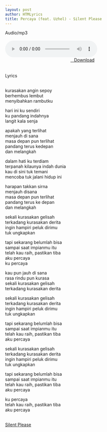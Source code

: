 ```yaml
---
layout: post
author: HTMLyrics
title: Percaya (feat. Uzhel) - Silent Please
---
```


<div class="htl">Audio/mp3</div><br />

<audio class='js-player' style="--plyr-color-main: #212121;" controls>
<source src="https://drive.google.com/uc?authuser=0&id=1tEYvtoGrCtFm9uSL3K5pW6eyyi-w8Jah&export=download" type="audio/mp3">
</audio><br />

<center>
<a href="https://drive.google.com/uc?authuser=0&id=1tEYvtoGrCtFm9uSL3K5pW6eyyi-w8Jah&export=download" class="hbt"><i class="fa fa-chevron-down" aria-hidden="true"></i>&nbsp; &nbsp;Download</a>
</center><br />
<br />

<div class="htl">Lyrics</div><br />

kurasakan angin sepoy<br />
berhembus lembut<br />
menyibahkan rambutku<br />

hari ini ku sendiri<br />
ku pandang indahnya<br />
langit kala senja<br />

apakah yang terlihat<br />
menjauh di sana<br />
masa depan pun terlihat<br />
pandang terus kedepan<br />
dan melangkah<br />

dalam hati ku terdiam<br />
terpanah kilaunya indah dunia<br />
kau di sini tuk temani<br />
mencoba tuk jalani hidup ini<br />

harapan takkan sirna<br />
menjauh disana<br />
masa depan pun terlihat<br />
pandang terus ke depan<br />
dan melangkah<br />

sekali kurasakan gelisah<br />
terkadang kurasakan derita<br />
ingin hampiri peluk dirimu<br />
tuk ungkapkan<br />

tapi sekarang belumlah bisa<br />
sampai saat impianmu itu<br />
telah kau raih, pastikan tiba<br />
aku percaya<br />
ku percaya<br />

kau pun jauh di sana<br />
rasa rindu pun kurasa<br />
sekali kurasakan gelisah<br />
terkadang kurasakan derita<br />

sekali kurasakan gelisah<br />
terkadang kurasakan derita<br />
ingin hampiri peluk dirimu<br />
tuk ungkapkan<br />

tapi sekarang belumlah bisa<br />
sampai saat impianmu itu<br />
telah kau raih, pastikan tiba<br />
aku percaya<br />

sekali kurasakan gelisah<br />
terkadang kurasakan derita<br />
ingin hampiri peluk dirimu<br />
tuk ungkapkan<br />

tapi sekarang belumlah bisa<br />
sampai saat impianmu itu<br />
telah kau raih, pastikan tiba<br />
aku percaya<br />

ku percaya<br />
telah kau raih, pastikan tiba<br />
aku percaya<br />
<br />

<i class="fa fa-hashtag" aria-hidden="true"></i>
<a href="/artist/silentplease">Silent Please</a>
